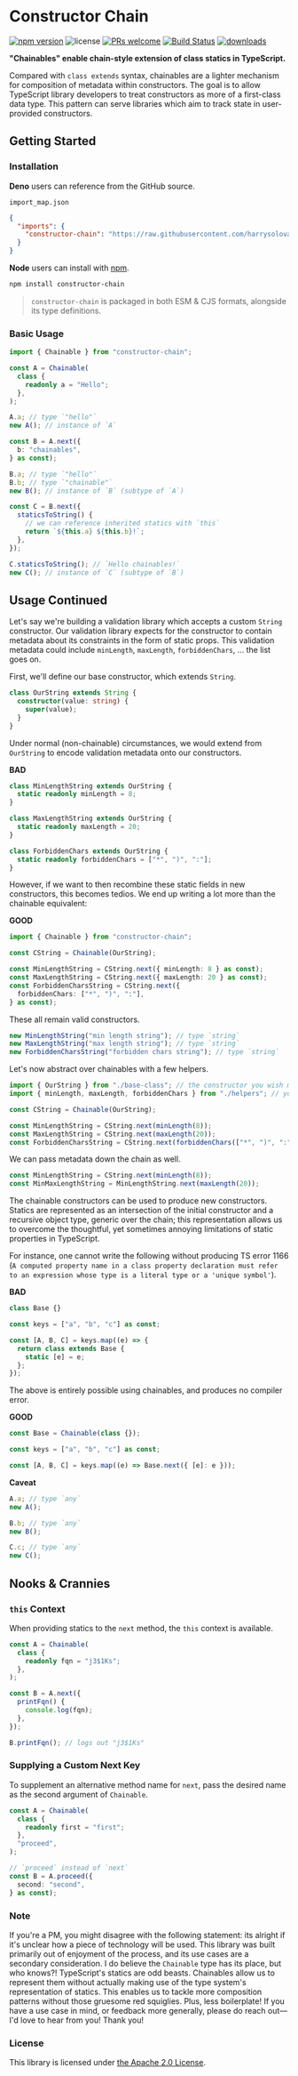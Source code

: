 # Constructor Chain

[![npm version](https://img.shields.io/npm/v/constructor-chain.svg?style=flat-square)](https://badge.fury.io/js/constructor-chain) ![license](https://img.shields.io/npm/l/constructor-chain.svg?style=flat-square) [![PRs welcome](https://img.shields.io/badge/PRs-welcome-brightgreen.svg?style=flat-square)](https://github.com/harrysolovay/constructor-chain/blob/master/CONTRIBUTING.md#submitting-pull-requests) [![Build Status](https://img.shields.io/travis/harrysolovay/constructor-chain.svg?style=flat-square)](https://travis-ci.org/harrysolovay/constructor-chain) [![downloads](https://img.shields.io/npm/dm/constructor-chain.svg?style=flat-square)](https://www.npmjs.com/package/constructor-chain)

**"Chainables" enable chain-style extension of class statics in TypeScript.**

Compared with `class extends` syntax, chainables are a lighter mechanism for composition of metadata within constructors. The goal is to allow TypeScript library developers to treat constructors as more of a first-class data type. This pattern can serve libraries which aim to track state in user-provided constructors.

## Getting Started

### Installation

**Deno** users can reference from the GitHub source.

`import_map.json`

```json
{
  "imports": {
    "constructor-chain": "https://raw.githubusercontent.com/harrysolovay/constructor-chain/master/src/index.ts"
  }
}
```

**Node** users can install with [npm](https://www.npmjs.com/package/constructor-chain).

```sh
npm install constructor-chain
```

> `constructor-chain` is packaged in both ESM & CJS formats, alongside its type definitions.

### Basic Usage

```ts
import { Chainable } from "constructor-chain";

const A = Chainable(
  class {
    readonly a = "Hello";
  },
);

A.a; // type `"hello"`
new A(); // instance of `A`

const B = A.next({
  b: "chainables",
} as const);

B.a; // type `"hello"`
B.b; // type `"chainable"`
new B(); // instance of `B` (subtype of `A`)

const C = B.next({
  staticsToString() {
    // we can reference inherited statics with `this`
    return `${this.a} ${this.b}!`;
  },
});

C.staticsToString(); // `Hello chainables!`
new C(); // instance of `C` (subtype of `B`)
```

## Usage Continued

Let's say we're building a validation library which accepts a custom `String` constructor. Our validation library expects for the constructor to contain metadata about its constraints in the form of static props. This validation metadata could include `minLength`, `maxLength`, `forbiddenChars`, ... the list goes on.

First, we'll define our base constructor, which extends `String`.

```ts
class OurString extends String {
  constructor(value: string) {
    super(value);
  }
}
```

Under normal (non-chainable) circumstances, we would extend from `OurString` to encode validation metadata onto our constructors.

**BAD**

```ts
class MinLengthString extends OurString {
  static readonly minLength = 8;
}

class MaxLengthString extends OurString {
  static readonly maxLength = 20;
}

class ForbiddenChars extends OurString {
  static readonly forbiddenChars = ["*", ")", ":"];
}
```

However, if we want to then recombine these static fields in new constructors, this becomes tedios. We end up writing a lot more than the chainable equivalent:

**GOOD**

```ts
import { Chainable } from "constructor-chain";

const CString = Chainable(OurString);

const MinLengthString = CString.next({ minLength: 8 } as const);
const MaxLengthString = CString.next({ maxLength: 20 } as const);
const ForbiddenCharsString = CString.next({
  forbiddenChars: ["*", ")", ":"],
} as const);
```

These all remain valid constructors.

```ts
new MinLengthString("min length string"); // type `string`
new MaxLengthString("max length string"); // type `string`
new ForbiddenCharsString("forbidden chars string"); // type `string`
```

Let's now abstract over chainables with a few helpers.

```ts
import { OurString } from "./base-class"; // the constructor you wish make chainable
import { minLength, maxLength, forbiddenChars } from "./helpers"; // your metadata factories

const CString = Chainable(OurString);

const MinLengthString = CString.next(minLength(8));
const MaxLengthString = CString.next(maxLength(20));
const ForbiddenCharsString = CString.next(forbiddenChars(["*", ")", ":"]));
```

We can pass metadata down the chain as well.

```ts
const MinLengthString = CString.next(minLength(8));
const MinMaxLengthString = MinLengthString.next(maxLength(20));
```

The chainable constructors can be used to produce new constructors. Statics are represented as an intersection of the initial constructor and a recursive object type, generic over the chain; this representation allows us to overcome the thoughtful, yet sometimes annoying limitations of static properties in TypeScript.

For instance, one cannot write the following without producing TS error 1166 (`A computed property name in a class property declaration must refer to an expression whose type is a literal type or a 'unique symbol'`).

**BAD**

```ts
class Base {}

const keys = ["a", "b", "c"] as const;

const [A, B, C] = keys.map((e) => {
  return class extends Base {
    static [e] = e;
  };
});
```

The above is entirely possible using chainables, and produces no compiler error.

**GOOD**

```ts
const Base = Chainable(class {});

const keys = ["a", "b", "c"] as const;

const [A, B, C] = keys.map((e) => Base.next({ [e]: e }));
```

**Caveat**

```ts
A.a; // type `any`
new A();

B.b; // type `any`
new B();

C.c; // type `any`
new C();
```

## Nooks & Crannies

### `this` Context

When providing statics to the `next` method, the `this` context is available.

```ts
const A = Chainable(
  class {
    readonly fqn = "j3$1Ks";
  },
);

const B = A.next({
  printFqn() {
    console.log(fqn);
  },
});

B.printFqn(); // logs out "j3$1Ks"
```

### Supplying a Custom Next Key

To supplement an alternative method name for `next`, pass the desired name as the second argument of `Chainable`.

```ts
const A = Chainable(
  class {
    readonly first = "first";
  },
  "proceed",
);

// `proceed` instead of `next`
const B = A.proceed({
  second: "second",
} as const);
```

### Note

If you're a PM, you might disagree with the following statement: its alright if it's unclear how a piece of technology will be used. This library was built primarily out of enjoyment of the process, and its use cases are a secondary consideration. I do believe the `Chainable` type has its place, but who knows?! TypeScript's statics are odd beasts. Chainables allow us to represent them without actually making use of the type system's representation of statics. This enables us to tackle more composition patterns without those gruesome red squiglies. Plus, less boilerplate! If you have a use case in mind, or feedback more generally, please do reach out––I'd love to hear from you! Thank you!

### License

This library is licensed under [the Apache 2.0 License](LICENSE).
